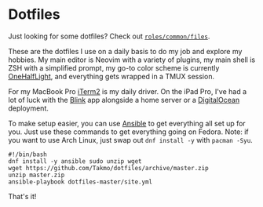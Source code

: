 # Dotfiles

Just looking for some dotfiles? Check out [`roles/common/files`](roles/common/files).

These are the dotfiles I use on a daily basis to do my job and explore my hobbies. My main editor is
Neovim with a variety of plugins, my main shell is ZSH with a simplified prompt, my go-to color
scheme is currently [OneHalfLight][onehalf], and everything gets wrapped in a TMUX session.

For my MacBook Pro [iTerm2][iterm2] is my daily driver. On the iPad Pro, I've had a lot of luck with
the [Blink][blink] app alongside a home server or a [DigitalOcean][digitalocean] deployment.

To make setup easier, you can use [Ansible][ansible] to get everything all set up for you. Just use
these commands to get everything going on Fedora. Note: if you want to use Arch Linux, just swap out
`dnf install -y` with `pacman -Syu`.

```
#!/bin/bash
dnf install -y ansible sudo unzip wget
wget https://github.com/Takmo/dotfiles/archive/master.zip
unzip master.zip
ansible-playbook dotfiles-master/site.yml
```

That's it!


[ansible]: https://ansible.com
[blink]: https://blink.sh
[digitalocean]: https://digitalocean.com
[iterm2]: https://iterm2.com
[onehalf]: https://github.com/sonph/onehalf
